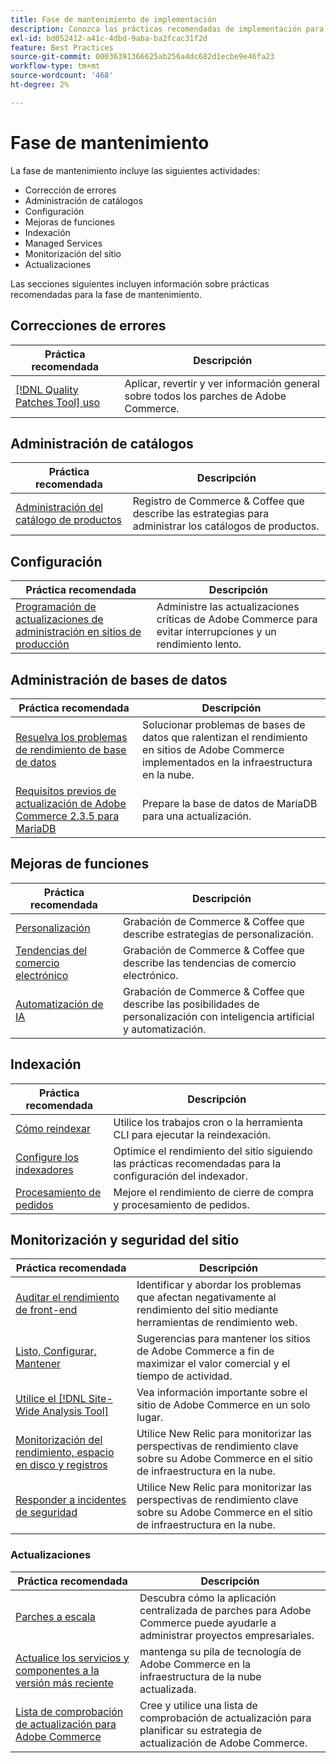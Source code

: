 ```yaml
---
title: Fase de mantenimiento de implementación
description: Conozca las prácticas recomendadas de implementación para la fase de mantenimiento de los proyectos de Adobe Commerce.
exl-id: bd052412-a41c-4dbd-9aba-ba2fcac31f2d
feature: Best Practices
source-git-commit: 00036391366625ab256a4dc682d1ecbe9e46fa23
workflow-type: tm+mt
source-wordcount: '468'
ht-degree: 2%

---
```


# Fase de mantenimiento

La fase de mantenimiento incluye las siguientes actividades:

- Corrección de errores
- Administración de catálogos
- Configuración
- Mejoras de funciones
- Indexación
- Managed Services
- Monitorización del sitio
- Actualizaciones

Las secciones siguientes incluyen información sobre prácticas recomendadas para la fase de mantenimiento.

## Correcciones de errores

| Práctica recomendada | Descripción |
|-----------------------------------------------------------------------------------|-------------------------------------------------------------------------------|
| [[!DNL Quality Patches Tool] uso](../../../tools/quality-patches-tool/usage.md) | Aplicar, revertir y ver información general sobre todos los parches de Adobe Commerce. |

## Administración de catálogos

| Práctica recomendada | Descripción |
|------------------------------------------------------------------------------------------------------------------------------------------------------------------|--------------------------------------------------------------------------------------|
| [Administración del catálogo de productos](https://www.gotostage.com/channel/fca90f7960be436f9b849215d9e06026/recording/2eea2782fc874047a020391000519f8b/watch?source=CHANNEL) | Registro de Commerce &amp; Coffee que describe las estrategias para administrar los catálogos de productos. |

## Configuración

| Práctica recomendada | Descripción |
|-------------------------------------------------------------------------------------------|---------------------------------------------------------------------------------|
| [Programación de actualizaciones de administración en sitios de producción](scheduling-admin-updates-in-production.md) | Administre las actualizaciones críticas de Adobe Commerce para evitar interrupciones y un rendimiento lento. |

## Administración de bases de datos

| Práctica recomendada | Descripción |
|--------------------------------------------------------------------------------------------------------|-----------------------------------------------------------------------------------------------------|
| [Resuelva los problemas de rendimiento de base de datos&#x200B;](resolve-database-performance-issues.md) | Solucionar problemas de bases de datos que ralentizan el rendimiento en sitios de Adobe Commerce implementados en la infraestructura en la nube. |
| [Requisitos previos de actualización de Adobe Commerce 2.3.5 para MariaDB&#x200B;](commerce-235-upgrade-prerequisites-mariadb.md) | Prepare la base de datos de MariaDB para una actualización. |

## Mejoras de funciones

| Práctica recomendada | Descripción |
|---------------------------------------------------------------------------------------------------------------------------------------------------------|-----------------------------------------------------------------------------------------------------------------------|
| [Personalización](https://www.gotostage.com/channel/fca90f7960be436f9b849215d9e06026/recording/e218545a77de490fb5102eca07d0580a/watch?source=CHANNEL) | Grabación de Commerce &amp; Coffee que describe estrategias de personalización. |
| [Tendencias del comercio electrónico](https://www.gotostage.com/channel/fca90f7960be436f9b849215d9e06026/recording/9a772468d7b64409a3d5dff4d67e656d/watch?source=CHANNEL) | Grabación de Commerce &amp; Coffee que describe las tendencias de comercio electrónico. |
| [Automatización de IA](https://www.gotostage.com/channel/fca90f7960be436f9b849215d9e06026/recording/27ae23699c2847be981a23ca098e548f/watch?source=CHANNEL) | Grabación de Commerce &amp; Coffee que describe las posibilidades de personalización con inteligencia artificial y automatización. |

## Indexación

| Práctica recomendada | Descripción |
|------------------------------------------------------------------------------------------------------------|----------------------------------------------------------------------------------|
| [Cómo reindexar](https://developer.adobe.com/commerce/php/development/components/indexing/#how-to-reindex) | Utilice los trabajos cron o la herramienta CLI para ejecutar la reindexación. |
| [Configure los indexadores&#x200B;](indexer-configuration.md) | Optimice el rendimiento del sitio siguiendo las prácticas recomendadas para la configuración del indexador. |
| [Procesamiento de pedidos](order-processing-configuration.md) | Mejore el rendimiento de cierre de compra y procesamiento de pedidos. |

## Monitorización y seguridad del sitio

| Práctica recomendada | Descripción |
|-------------------------------------------------------------------------------------------------------------------------------------------------|-----------------------------------------------------------------------------------------------------------|
| [Auditar el rendimiento de front-end](frontend-performance.md) | Identificar y abordar los problemas que afectan negativamente al rendimiento del sitio mediante herramientas de rendimiento web. |
| [Listo, Configurar, Mantener](https://business.adobe.com/blog/basics/ready-set-maintain) | Sugerencias para mantener los sitios de Adobe Commerce a fin de maximizar el valor comercial y el tiempo de actividad. |
| [Utilice el [!DNL Site-Wide Analysis Tool]](../../../tools/site-wide-analysis-tool/intro.md#integrations-with-other-adobe-commerce-support-tools) | Vea información importante sobre el sitio de Adobe Commerce en un solo lugar. |
| [Monitorización del rendimiento, espacio en disco y registros](https://experienceleague.adobe.com/docs/commerce-cloud-service/user-guide/monitor/performance.html) | Utilice New Relic para monitorizar las perspectivas de rendimiento clave sobre su Adobe Commerce en el sitio de infraestructura en la nube. |
| [Responder a incidentes de seguridad](respond-to-security-incident.md) | Utilice New Relic para monitorizar las perspectivas de rendimiento clave sobre su Adobe Commerce en el sitio de infraestructura en la nube. |

### Actualizaciones

| Práctica recomendada | Descripción |
|-----------------------------------------------------------------------|--------------------------------------------------------------------------------------------|
| [Parches a escala](patching-at-scale.md) | Descubra cómo la aplicación centralizada de parches para Adobe Commerce puede ayudarle a administrar proyectos empresariales. |
| [Actualice los servicios y componentes a la versión más reciente&#x200B;](update-services.md) | mantenga su pila de tecnología de Adobe Commerce en la infraestructura de la nube actualizada. |
| [Lista de comprobación de actualización para Adobe Commerce&#x200B;](upgrade-checklist.md) | Cree y utilice una lista de comprobación de actualización para planificar su estrategia de actualización de Adobe Commerce. |
